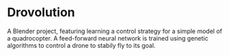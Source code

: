 # Drovolution
A Blender project, featuring learning a control strategy for a simple model of a quadrocopter. A feed-forward neural network is trained using genetic algorithms to control a drone to stabily fly to its goal.
